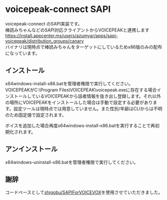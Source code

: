 # voicepeak-connect SAPI

voicepeak-connect のSAPI実装です。  
棒読みちゃんなどのSAPI対応クライアントからVOICEPEAKと連携します  
https://install.appcenter.ms/users/azumyar/apps/sapi-voicepeak/distribution_groups/canary  
バイナリは現時点で棒読みちゃんをターゲットにしているためx86版のみの配布になっています。

## インストール
x64windows-install-x86.batを管理者権限で実行してください。  
VOICEPEAKがC:\Program Files\VOICEPEAK\voicepeak.exeに存在する場合インストールしているVOICEPEAKから話者情報を抜き出し登録します。それ以外の場所にVOICEPEAKをインストールした場合は手動で設定する必要があります。設定ツールは現時点では用意していません。また性別/年齢はCLIからは不明のため固定値で設定されます。  
  
ボイスを追加した場合再度x64windows-install-x86.batを実行することで再初期化されます。

## アンインストール
x64windows-uninstall-x86.batを管理者権限で実行してください。

## 謝辞
コードベースとして[shigobu/SAPIForVOICEVOX](https://github.com/shigobu/SAPIForVOICEVOX)を使用させていただきました。


